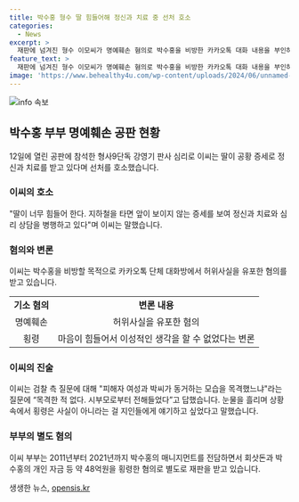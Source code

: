 ```yaml
---
title: 박수홍 형수 딸 힘들어해 정신과 치료 중 선처 호소
categories:
  - News
excerpt: >
  재판에 넘겨진 형수 이모씨가 명예훼손 혐의로 박수홍을 비방한 카카오톡 대화 내용을 부인하며, 딸이 공황 증세로 정신과 치료를 받고 있다고 호소했다. 조회수를 높인 명예훼손 사건과 유죄 여부에 대한 증언을 통해 논란의 중심에 선 이씨는 진술 중 눈물을 흘렸다. 박씨 부부는 박수홍의 매니지먼트를 전담하면서 약 48억원을 횡령한 혐의로 별도 재판을 받고 있는 상황이다.
feature_text: >
  재판에 넘겨진 형수 이모씨가 명예훼손 혐의로 박수홍을 비방한 카카오톡 대화 내용을 부인하며, 딸이 공황 증세로 정신과 치료를 받고 있다고 호소했다. 조회수를 높인 명예훼손 사건과 유죄 여부에 대한 증언을 통해 논란의 중심에 선 이씨는 진술 중 눈물을 흘렸다. 박씨 부부는 박수홍의 매니지먼트를 전담하면서 약 48억원을 횡령한 혐의로 별도 재판을 받고 있는 상황이다.
image: 'https://www.behealthy4u.com/wp-content/uploads/2024/06/unnamed-file.png'
---
```


<p><img src="https://www.behealthy4u.com/wp-content/uploads/2024/06/unnamed-file.png" alt="info 속보" /></p>

<h2 data-ke-size="size26">박수홍 부부 명예훼손 공판 현황</h2>

<p data-ke-size="size16">12일에 열린 공판에 참석한 형사9단독 강영기 판사 심리로 이씨는 딸이 공황 증세로 정신과 치료를 받고 있다며 선처를 호소했습니다. </p>

<h3>이씨의 호소</h3>

<p data-ke-size="size16">"딸이 너무 힘들어 한다. 지하철을 타면 앞이 보이지 않는 증세를 보여 정신과 치료와 심리 상담을 병행하고 있다"며 이씨는 말했습니다.</p>

<h3>혐의와 변론</h3>

<p data-ke-size="size16">이씨는 박수홍을 비방할 목적으로 카카오톡 단체 대화방에서 허위사실을 유포한 혐의를 받고 있습니다.</p>

<table>
    <tr>
        <td style="text-align: center; height: 17px;"><b>기소 혐의</b></td>
        <td style="text-align: center; height: 17px;"><b>변론 내용</b></td>
    </tr>
    <tr>
        <td style="text-align: center; height: 17px;">명예훼손</td>
        <td style="text-align: center; height: 17px;">허위사실을 유포한 혐의</td>
    </tr>
    <tr>
        <td style="text-align: center; height: 17px;">횡령</td>
        <td style="text-align: center; height: 17px;">마음이 힘들어서 이성적인 생각을 할 수 없었다는 변론</td>
    </tr>
</table>

<h3>이씨의 진술</h3>

<p data-ke-size="size16">이씨는 검찰 측 질문에 대해 "피해자 여성과 박씨가 동거하는 모습을 목격했느냐"라는 질문에 “목격한 적 없다. 시부모로부터 전해들었다”고 답했습니다. 눈물을 흘리며 상황 속에서 횡령은 사실이 아니라는 걸 지인들에게 얘기하고 싶었다고 말했습니다.</p>

<h3>부부의 별도 혐의</h3>

<p data-ke-size="size16">이씨 부부는 2011년부터 2021년까지 박수홍의 매니지먼트를 전담하면서 회삿돈과 박수홍의 개인 자금 등 약 48억원을 횡령한 혐의로 별도로 재판을 받고 있습니다.</p>
생생한 뉴스, <a href="https://opensis.kr" rel="dofollow">opensis.kr</a>


